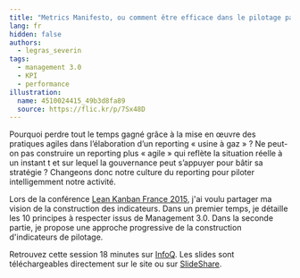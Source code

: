 ```yaml
---
title: "Metrics Manifesto, ou comment être efficace dans le pilotage par les indicateurs"
lang: fr
hidden: false
authors:
  - legras_severin
tags:
  - management 3.0
  - KPI
  - performance
illustration:
  name: 4510024415_49b3d8fa89
  source: https://flic.kr/p/7Sx48D
---
```


Pourquoi perdre tout le temps gagné grâce à la mise en œuvre des pratiques agiles dans l’élaboration d’un reporting « usine à gaz » ? Ne peut-on pas construire un reporting plus « agile » qui reflète la situation réelle à un instant t et sur lequel la gouvernance peut s’appuyer pour bâtir sa stratégie ? Changeons donc notre culture du reporting pour piloter intelligemment notre activité.

Lors de la conférence [Lean Kanban France 2015](http://http://leankanban.fr/), j'ai voulu partager ma vision de la construction des indicateurs. Dans un premier temps, je détaille les 10 principes à respecter issus de Management 3.0. Dans la seconde partie, je propose une approche progressive de la construction d'indicateurs de pilotage.

Retrouvez cette session 18 minutes sur [InfoQ](https://www.infoq.com/fr/presentations/lkfr-severin-legras-metrics-manifesto). Les slides sont  téléchargeables directement sur le site ou sur [SlideShare](http://www.slideshare.net/SverinLegras/lkfr2015-metrics-manifesto).
